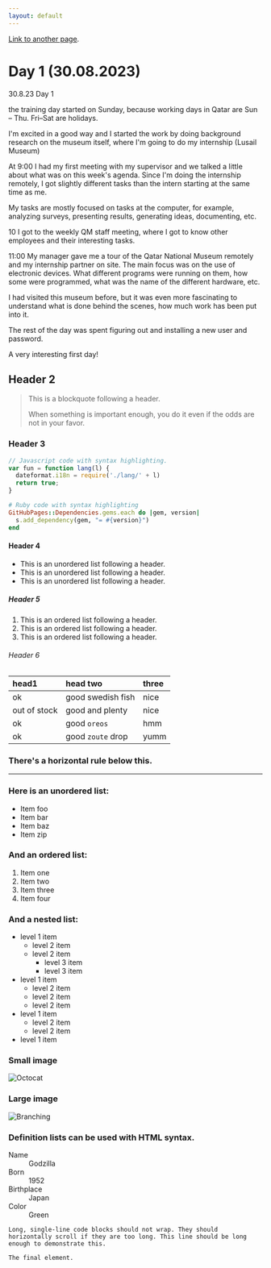 ```yaml
---
layout: default
---
```


[Link to another page](./another-page.html).

# Day 1 (30.08.2023)

30.8.23 Day 1

the training day started on Sunday, because working days in Qatar are Sun – Thu. Fri–Sat are holidays.

I'm excited in a good way and I started the work by doing background research on the museum itself, where I'm going to do my internship (Lusail Museum)

At 9:00 I had my first meeting with my supervisor and we talked a little about what was on this week's agenda. Since I'm doing the internship remotely, I got slightly different tasks than the intern starting at the same time as me.

My tasks are mostly focused on tasks at the computer, for example, analyzing surveys, presenting results, generating ideas, documenting, etc.


10 I got to the weekly QM staff meeting, where I got to know other employees and their interesting tasks.

11:00 My manager gave me a tour of the Qatar National Museum remotely and my internship partner on site. The main focus was on the use of electronic devices. What different programs were running on them, how some were programmed, what was the name of the different hardware, etc.

I had visited this museum before, but it was even more fascinating to understand what is done behind the scenes, how much work has been put into it.

The rest of the day was spent figuring out and installing a new user and password.

A very interesting first day!


## Header 2

> This is a blockquote following a header.
>
> When something is important enough, you do it even if the odds are not in your favor.

### Header 3

```js
// Javascript code with syntax highlighting.
var fun = function lang(l) {
  dateformat.i18n = require('./lang/' + l)
  return true;
}
```

```ruby
# Ruby code with syntax highlighting
GitHubPages::Dependencies.gems.each do |gem, version|
  s.add_dependency(gem, "= #{version}")
end
```

#### Header 4

*   This is an unordered list following a header.
*   This is an unordered list following a header.
*   This is an unordered list following a header.

##### Header 5

1.  This is an ordered list following a header.
2.  This is an ordered list following a header.
3.  This is an ordered list following a header.

###### Header 6

| head1        | head two          | three |
|:-------------|:------------------|:------|
| ok           | good swedish fish | nice  |
| out of stock | good and plenty   | nice  |
| ok           | good `oreos`      | hmm   |
| ok           | good `zoute` drop | yumm  |

### There's a horizontal rule below this.

* * *

### Here is an unordered list:

*   Item foo
*   Item bar
*   Item baz
*   Item zip

### And an ordered list:

1.  Item one
1.  Item two
1.  Item three
1.  Item four

### And a nested list:

- level 1 item
  - level 2 item
  - level 2 item
    - level 3 item
    - level 3 item
- level 1 item
  - level 2 item
  - level 2 item
  - level 2 item
- level 1 item
  - level 2 item
  - level 2 item
- level 1 item

### Small image

![Octocat](https://github.githubassets.com/images/icons/emoji/octocat.png)

### Large image

![Branching](https://guides.github.com/activities/hello-world/branching.png)


### Definition lists can be used with HTML syntax.

<dl>
<dt>Name</dt>
<dd>Godzilla</dd>
<dt>Born</dt>
<dd>1952</dd>
<dt>Birthplace</dt>
<dd>Japan</dd>
<dt>Color</dt>
<dd>Green</dd>
</dl>

```
Long, single-line code blocks should not wrap. They should horizontally scroll if they are too long. This line should be long enough to demonstrate this.
```

```
The final element.
```
